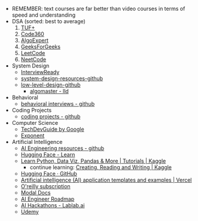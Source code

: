 
- REMEMBER:  text courses are far better than video courses in terms of speed and understanding
-  DSA (sorted: best to average)
	1. [TUF+](https://takeuforward.org/plus)
	2. [Code360](https://www.naukri.com/code360)
	3. [AlgoExpert](https://www.algoexpert.io) 
	4. [GeeksForGeeks](https://www.geeksforgeeks.org/)
	5. [LeetCode](https://leetcode.com/) 
	6. [NeetCode](https://neetcode.io/)
- System Design
	- [InterviewReady](https://interviewready.io/course-page/system-design-course)
	- [system-design-resources-github](https://github.com/ashishps1/awesome-system-design-resources)	
	- [low-level-design-github](https://github.com/ashishps1/awesome-low-level-design)
		- [algomaster - lld](https://algomaster.io/learn/lld)
- Behavioral
	- [behavioral interviews - github](https://github.com/ashishps1/awesome-behavioral-interviews)
- Coding Projects
	- [coding projects - github](https://github.com/ashishps1/awesome-coding-projects)
- Computer Science
	- [TechDevGuide by Google](https://techdevguide.withgoogle.com/)
	 - [Exponent](https://www.tryexponent.com/)
- Artificial Intelligence
	- [AI Engineering resources - github](https://github.com/ashishps1/learn-ai-engineering)
	- [Hugging Face - Learn](https://huggingface.co/learn)
	- [Learn Python, Data Viz, Pandas & More | Tutorials | Kaggle](https://www.kaggle.com/learn)
		- continue learning: [Creating, Reading and Writing | Kaggle](https://www.kaggle.com/code/residentmario/creating-reading-and-writing)
	- [Hugging Face · GitHub](https://github.com/huggingface)
	- [Artificial intelligence (AI) application templates and examples | Vercel](https://vercel.com/templates/ai)
	- [O'reilly subscription](https://www.oreilly.com/) 
	- [Modal Docs](https://modal.com/docs/examples)
	- [AI Engineer Roadmap](https://roadmap.sh/ai-engineer)
	- [AI Hackathons - Lablab.ai](https://lablab.ai/apps/recent-winners)
	- [Udemy](https://www.udemy.com/)